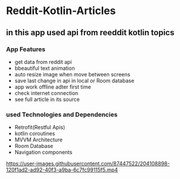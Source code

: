 # Reddit-Kotlin-Articles
## in this app used api from reeddit kotlin topics

### App Features
- get data from reddit api
- bbeautiful text animation
- auto resize image when move between screens
- save last change in api in local or Room database
- app work offline adter first time
- check internet connection
- see full article in its source

### used Technologies and Dependencies
- Retrofit(Restful Apis)
- kotlin coroutines
- MVVM Architecture
- Room Database
- Navigation components

https://user-images.githubusercontent.com/87447522/204108898-120f1ad2-ad92-40f3-a9ba-6c7fc99115f5.mp4
